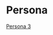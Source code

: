 # Persona
[Persona 3](https://github.com/verbes4/free-persona-smt/blob/main/persona/persona%203/Persona%203.md)
